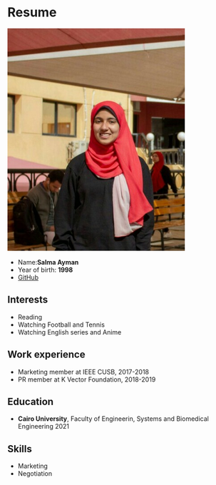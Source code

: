 # Resume

![Salma](/images/member3.jpg)

* Name:**Salma Ayman**
* Year of birth: **1998**
* [GitHub](https://github.com/Salma-Ayman9)


## Interests

* Reading
* Watching Football and Tennis
* Watching English series and Anime

## Work experience

* Marketing member at IEEE CUSB, 2017-2018
* PR member at K Vector Foundation, 2018-2019

## Education

* **Cairo University**, Faculty of Engineerin, Systems and Biomedical Engineering 2021

## Skills

* Marketing
* Negotiation

        

